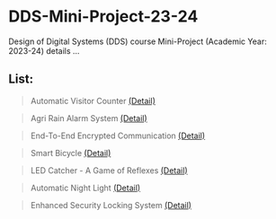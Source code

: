# DDS-Mini-Project-23-24
Design of Digital Systems (DDS) course Mini-Project (Academic Year: 2023-24) details ...

## List:

> Automatic Visitor Counter [(Detail)](https://github.com/brcnitk/DDS-Mini-Project-23-24/tree/main/Team-2) 

> Agri Rain Alarm System [(Detail)]()

> End-To-End Encrypted Communication [(Detail)]()

> Smart Bicycle [(Detail)]()

> LED Catcher - A Game of Reflexes [(Detail)]()

> Automatic Night Light [(Detail)]()

> Enhanced Security Locking System [(Detail)]() 

